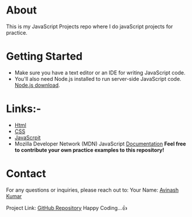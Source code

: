 # About 
This is my JavaScript Projects repo where I do javaScript projects for practice.

# Getting Started
* Make sure you have a text editor or an IDE for writing JavaScript code.
* You'll also need Node.js installed to run server-side JavaScript code. [Node.js download](https://nodejs.org/).

# Links:-
* [Html](https://www.w3schools.com/html/)
* [CSS](https://www.w3schools.com/css/)
* [JavaScrpit](https://www.w3schools.com/js/)
* Mozilla Developer Network (MDN) JavaScript [Documentation](https://developer.mozilla.org/en-US/docs/Web/JavaScript)
**Feel free to contribute your own practice examples to this repository!**

# Contact

For any questions or inquiries, please reach out to:
Your Name: [Avinash Kumar](https://www.linkedin.com/in/avinash-kumar-481a7b201/)

Project Link: [GitHub Repository](https://github.com/AvinashS97/Js_Projects) 
Happy Coding...👍
